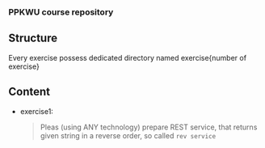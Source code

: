 ### PPKWU course repository

## Structure
  Every exercise possess dedicated directory named exercise{number of exercise}

## Content
- exercise1:
	> Pleas (using ANY technology) prepare REST service,
	> that returns given string in a reverse order, so called `rev service`